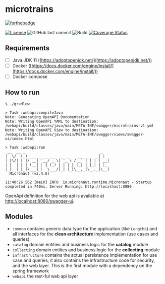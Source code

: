 # microtrains

[![forthebadge](https://forthebadge.com/images/badges/made-with-java.svg)](https://forthebadge.com)

[![License](https://img.shields.io/badge/License-Apache%202.0-blue.svg)](https://opensource.org/licenses/Apache-2.0)
![GitHub last commit](https://img.shields.io/github/last-commit/CarloMicieli/microtrains)
![Build](https://github.com/CarloMicieli/microtrains/workflows/build/badge.svg)
[![Coverage Status](https://coveralls.io/repos/github/CarloMicieli/microtrains/badge.svg?branch=main)](https://coveralls.io/github/CarloMicieli/microtrains?branch=main)

## Requirements

- [ ] Java JDK 11 ([https://adoptopenjdk.net/](https://adoptopenjdk.net/))
- [ ] Docker ([https://docs.docker.com/engine/install/](https://docs.docker.com/engine/install/))
- [ ] Docker compose

## How to run

```
$ ./gradlew

> Task :webapi:compileJava
Note: Generating OpenAPI Documentation
Note: Writing OpenAPI YAML to destination: /webapi/build/classes/java/main/META-INF/swagger/microtrains-v1.yml
Note: Writing OpenAPI View to destination: /webapi/build/classes/java/main/META-INF/swagger/views/swagger-ui/index.html

> Task :webapi:run
 __  __ _                                  _   
|  \/  (_) ___ _ __ ___  _ __   __ _ _   _| |_ 
| |\/| | |/ __| '__/ _ \| '_ \ / _` | | | | __|
| |  | | | (__| | | (_) | | | | (_| | |_| | |_ 
|_|  |_|_|\___|_|  \___/|_| |_|\__,_|\__,_|\__|
  Micronaut (v2.4.0)

11:40:26.562 [main] INFO  io.micronaut.runtime.Micronaut - Startup completed in 740ms. Server Running: http://localhost:8080
```

OpenApi definition for the web api is available at [http://localhost:8080/swagger-ui](http://localhost:8080/swagger-ui).

## Modules

* `common` contains generic data type for the application (like `Length`s) and all interfaces for the **clean architecture** implementation (use cases and queries)
* `catalog` domain entities and business logic for the **catalog** module
* `collecting` domain entities and business logic for the **collecting** module
* `infrastructure` contains the actual persistence implementation for use case and queries, it also contains the infrastructure code for security, and the web layer. This is the first module with a dependency on the spring framework
* `webapi` the rest-ful web api layer
